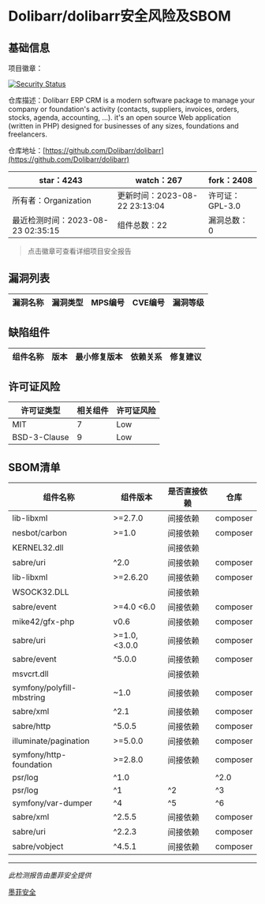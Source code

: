 # Dolibarr/dolibarr安全风险及SBOM

## 基础信息

项目徽章：

[![Security Status](https://www.murphysec.com/platform3/v31/badge/1694053838196924416.svg)](https://www.murphysec.com/console/report/1692966901520420864/1694053838196924416)

仓库描述：Dolibarr ERP CRM is a modern software package to manage your company or foundation's activity (contacts, suppliers, invoices, orders, stocks, agenda, accounting, ...). it's an open source Web application (written in PHP) designed for businesses of any sizes, foundations and freelancers.

仓库地址：[https://github.com/Dolibarr/dolibarr](https://github.com/Dolibarr/dolibarr)

| star：4243 | watch：267 | fork：2408 |
| ----------- | -------------- | ------------ |
| 所有者：Organization | 更新时间：2023-08-22 23:13:04 | 许可证：GPL-3.0 |
| 最近检测时间：2023-08-23 02:35:15 | 组件总数：22 | 漏洞总数：0 |

> 点击徽章可查看详细项目安全报告



## 漏洞列表

| 漏洞名称 | 漏洞类型 | MPS编号 | CVE编号 | 漏洞等级 |
| ------- | ------ | ------- | ------ | ----- |





## 缺陷组件

| 组件名称 | 版本 | 最小修复版本 | 依赖关系 | 修复建议 |
| -------- | ---- | ------------ | -------- | -------- |





## 许可证风险

| 许可证类型 | 相关组件 | 许可证风险 |
| ---------- | -------- | ---------- |
|MIT|7|Low|
|BSD-3-Clause|9|Low|




## SBOM清单

| 组件名称 | 组件版本 | 是否直接依赖 | 仓库 |
| -------- | -------- | ------------ | ---- |
|lib-libxml|>=2.7.0|间接依赖|composer|
|nesbot/carbon|>=1.0|间接依赖|composer|
|KERNEL32.dll||间接依赖||
|sabre/uri|^2.0|间接依赖|composer|
|lib-libxml|>=2.6.20|间接依赖|composer|
|WSOCK32.DLL||间接依赖||
|sabre/event|>=4.0 <6.0|间接依赖|composer|
|mike42/gfx-php|v0.6|间接依赖|composer|
|sabre/uri|>=1.0,<3.0.0|间接依赖|composer|
|sabre/event|^5.0.0|间接依赖|composer|
|msvcrt.dll||间接依赖||
|symfony/polyfill-mbstring|~1.0|间接依赖|composer|
|sabre/xml|^2.1|间接依赖|composer|
|sabre/http|^5.0.5|间接依赖|composer|
|illuminate/pagination|>=5.0.0|间接依赖|composer|
|symfony/http-foundation|>=2.8.0|间接依赖|composer|
|psr/log|^1.0 || ^2.0 || ^3.0|间接依赖|composer|
|psr/log|^1|^2|^3|间接依赖|composer|
|symfony/var-dumper|^4|^5|^6|间接依赖|composer|
|sabre/xml|^2.5.5|间接依赖|composer|
|sabre/uri|^2.2.3|间接依赖|composer|
|sabre/vobject|^4.5.1|间接依赖|composer|


------

*此检测报告由墨菲安全提供*

[墨菲安全](www.murphysec.com)